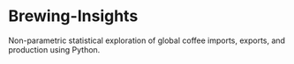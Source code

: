 # Brewing-Insights
Non-parametric statistical exploration of global coffee imports, exports, and production using Python.
